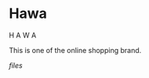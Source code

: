# Hawa
<Document>
<h> H A W A </h>
  <p> This is one of the online shopping brand. </p>
  <i> files <i>
   
